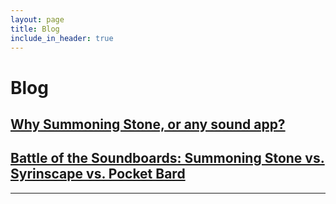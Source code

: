 ```yaml
---
layout: page
title: Blog
include_in_header: true
---
```


# Blog

## [Why Summoning Stone, or any sound app?](https://summoningstone.app/blog_pages/why_audio)


## [Battle of the Soundboards: Summoning Stone vs. Syrinscape vs. Pocket Bard](https://summoningstone.app/blog_pages/dnd_audio_services_compared)

________
